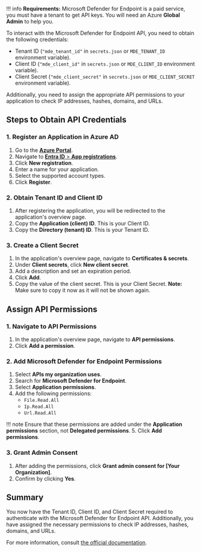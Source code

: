 !!! info
    **Requirements:** Microsoft Defender for Endpoint is a paid service, you must have a tenant to get API keys.
    You will need an Azure **Global Admin** to help you.

To interact with the Microsoft Defender for Endpoint API, you need to obtain the following credentials:

- Tenant ID (`"mde_tenant_id"` in `secrets.json` or `MDE_TENANT_ID` environment variable).
- Client ID (`"mde_client_id"` in `secrets.json` or `MDE_CLIENT_ID` environment variable).
- Client Secret (`"mde_client_secret"` in `secrets.json` or `MDE_CLIENT_SECRET` environment variable).

Additionally, you need to assign the appropriate API permissions to your application to check IP addresses, hashes, domains, and URLs.

## Steps to Obtain API Credentials

### 1. Register an Application in Azure AD
1. Go to the [**Azure Portal**](https://portal.azure.com/).
2. Navigate to [**Entra ID** > **App registrations**](https://portal.azure.com/#view/Microsoft_AAD_RegisteredApps/ApplicationsListBlade).
3. Click **New registration**.
4. Enter a name for your application.
5. Select the supported account types.
6. Click **Register**.

### 2. Obtain Tenant ID and Client ID
1. After registering the application, you will be redirected to the application's overview page.
2. Copy the **Application (client) ID**. This is your Client ID.
3. Copy the **Directory (tenant) ID**. This is your Tenant ID.

### 3. Create a Client Secret
1. In the application's overview page, navigate to **Certificates & secrets**.
2. Under **Client secrets**, click **New client secret**.
3. Add a description and set an expiration period.
4. Click **Add**.
5. Copy the value of the client secret. This is your Client Secret. **Note:** Make sure to copy it now as it will not be shown again.

## Assign API Permissions

### 1. Navigate to API Permissions
1. In the application's overview page, navigate to **API permissions**.
2. Click **Add a permission**.

### 2. Add Microsoft Defender for Endpoint Permissions
1. Select **APIs my organization uses**.
2. Search for **Microsoft Defender for Endpoint**.
3. Select **Application permissions**.
4. Add the following permissions:
    - `File.Read.All`
    - `Ip.Read.All`
    - `Url.Read.All`

!!! note
    Ensure that these permissions are added under the **Application permissions** section, not **Delegated permissions**.
5. Click **Add permissions**.

### 3. Grant Admin Consent
1. After adding the permissions, click **Grant admin consent for [Your Organization]**.
2. Confirm by clicking **Yes**.

## Summary
You now have the Tenant ID, Client ID, and Client Secret required to authenticate with the Microsoft Defender for Endpoint API. Additionally, you have assigned the necessary permissions to check IP addresses, hashes, domains, and URLs.

For more information, consult [the official documentation](https://learn.microsoft.com/en-us/defender-endpoint/api/exposed-apis-create-app-webapp).
